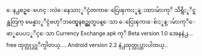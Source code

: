 ေန႕စဥ္ေၿပာင္းလဲေနေသာႏူိင္ငံတကာေငြေၾကးႏူန္းထားမ်ားကုိ သိရွိႏူိင္ရန္အတြက္ ၿမန္မာႏူိင္ငံဗဟုိဘဏ္မွေနစဥ္ထုတ္ၿပန္ေသာ ေငြေၾကးေစ်းႏူန္းမ်ားကုိေဖာ္ၿပေပးႏူိင္ေသာ Currency Exchange apk  ကုိ Beta version 1.0 အေနနဲ႕… free ထုတ္လုပ္လုိက္ပါတယ္….
Android version 2.2 နဲ႕ထုတ္လုပ္ထားပါတယ္..